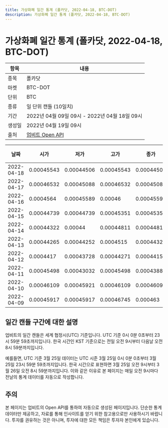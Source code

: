 ```yaml
---
title: 가상화폐 일간 통계 (폴카닷, 2022-04-18, BTC-DOT)
description: 가상화폐 일간 통계 (폴카닷, 2022-04-18, BTC-DOT)
---
```



가상화폐 일간 통계 (폴카닷, 2022-04-18, BTC-DOT)
===

|항목|내용|
|--|--|
|종목|폴카닷|
|마켓|BTC-DOT|
|단위|BTC|
|종류|일 단위 캔들 (10일치)|
|기간|2022년 04월 09일 09시 - 2022년 04월 18일 09시|
|생성일|2022년 04월 19일 09시|
|출처|[업비트 Open API](https://docs.upbit.com)|


|날짜|시가|저가|고가|종가|비고|
|--|--|--|--|--|--|
|2022-04-18|0.00045543|0.00044506|0.00045543|0.00044506|    |
|2022-04-17|0.00046532|0.00045088|0.00046532|0.00045088|    |
|2022-04-16|0.0004564|0.00045589|0.00046|0.00045595|    |
|2022-04-15|0.00044739|0.00044739|0.00045351|0.00045351|    |
|2022-04-14|0.00044322|0.00044|0.00044811|0.00044811|    |
|2022-04-13|0.00044265|0.00044252|0.0004515|0.00044322|    |
|2022-04-12|0.0004417|0.00043728|0.00044271|0.0004415|    |
|2022-04-11|0.00045498|0.00043032|0.00045498|0.00043886|    |
|2022-04-10|0.00046109|0.00045921|0.00046109|0.00046091|    |
|2022-04-09|0.00045917|0.00045917|0.00046745|0.000463|    |


일간 캔들 구간에 대한 설명
---


업비트의 일간 캔들은 세계 협정시(UTC) 기준입니다. 
UTC 기준 0시 0분 0초부터 23시 59분 59초까지입니다. 
한국 시간인 KST 기준으로는 전일 오전 9시부터 다음날 오전 8시 59분까지입니다. 


예를들면, UTC 기준 3월 25일 데이터는 UTC 시준 3월 25일 0시 0분 0초부터 3월 25일 23시 59분 59초까지입니다. 
한국 시간으로 표현하면 3월 25일 오전 9시부터 3월 26일 오전 8시 59분까지입니다. 
이와 같은 이유로 본 페이지는 매일 오전 9시마다 전날의 통계 데이터를 자동으로 작성합니다. 


주의
---


본 페이지는 업비트의 Open API를 통하여 자동으로 생성된 페이지입니다. 
단순한 통계 데이터만 제공하고, 자료를 통해 인사이트를 얻기 위한 참고용으로만 사용하시기 바랍니다. 
투자를 권유하는 것은 아니며, 투자에 대한 모든 책임은 투자자 본인에게 있습니다. 
